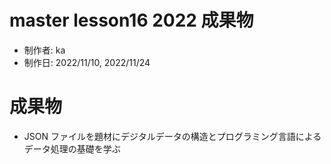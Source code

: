 # master lesson16 2022 成果物

- 制作者: ka
- 制作日: 2022/11/10, 2022/11/24

# 成果物

- JSON ファイルを題材にデジタルデータの構造とプログラミング言語によるデータ処理の基礎を学ぶ